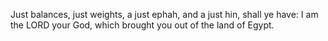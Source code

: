 Just balances, just weights, a just ephah, and a just hin, shall ye have: I am the LORD your God, which brought you out of the land of Egypt.
